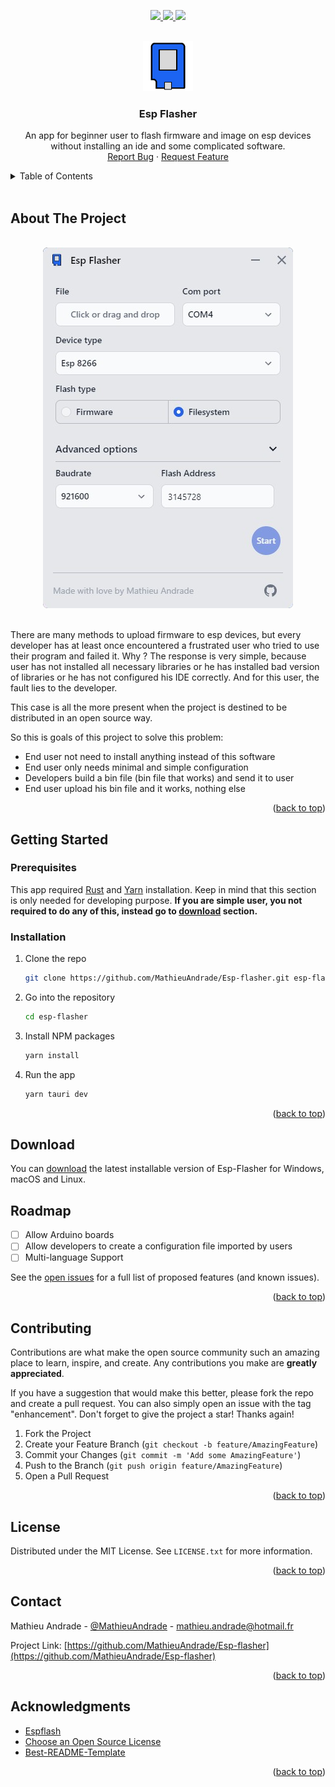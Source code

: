 <a name="readme-top"></a>

<p align="center">
    <a href="https://github.com/MathieuAndrade/Esp-flasher/network/members" alt="Forks">
      <img src="https://img.shields.io/github/forks/MathieuAndrade/Esp-flasher?style=for-the-badge" />
    </a>
    <a href="https://github.com/MathieuAndrade/Esp-flasher/network/stargazers" alt="Stargazers">
      <img src="https://img.shields.io/github/stars/MathieuAndrade/Esp-flasher?style=for-the-badge" />
    </a>
    <a href="https://github.com/badges/shields/graphs/contributors" alt="Contributors">
      <img src="https://img.shields.io/github/contributors/MathieuAndrade/Esp-flasher?style=for-the-badge" />
    </a>
</p>

<!-- PROJECT LOGO -->
<br />
<div align="center">
  <a href="https://github.com/othneildrew/Best-README-Template">
    <img src=".github/assets/logo.png" alt="Logo" width="80" height="80">
  </a>

  <h3 align="center">Esp Flasher</h3>

  <p align="center">
    An app for beginner user to flash firmware and image on esp devices without installing an ide and some complicated software.
    <br />
    <a href="https://github.com/MathieuAndrade/Esp-flasher/issues">Report Bug</a>
    ·
    <a href="https://github.com/MathieuAndrade/Esp-flasher/issues">Request Feature</a>
  </p>
</div>

<!-- TABLE OF CONTENTS -->
<details>
  <summary>Table of Contents</summary>
  <ol>
    <li>
      <a href="#about-the-project">About The Project</a>
    </li>
    <li>
      <a href="#getting-started">Getting Started</a>
      <ul>
        <li><a href="#prerequisites">Prerequisites</a></li>
        <li><a href="#installation">Installation</a></li>
      </ul>
    </li>
    <li><a href="#download">Download</a></li>
    <!--<li><a href="#usage">Usage</a></li>-->
    <li><a href="#roadmap">Roadmap</a></li>
    <li><a href="#contributing">Contributing</a></li>
    <li><a href="#license">License</a></li>
    <li><a href="#contact">Contact</a></li>
    <li><a href="#acknowledgments">Acknowledgments</a></li>
  </ol>
</details>
</br>

<!-- ABOUT THE PROJECT -->

## About The Project

</br>
<div align="center">
  <img src=".github/assets/software.png" alt="Logo">
</div>
</br>

There are many methods to upload firmware to esp devices, but every developer has at least once encountered a frustrated user who tried to use their program and failed it. Why ? The response is very simple, because user has not installed all necessary libraries or he has installed bad version of libraries or he has not configured his IDE correctly. And for this user, the fault lies to the developer.

This case is all the more present when the project is destined to be distributed in an open source way.

So this is goals of this project to solve this problem:

- End user not need to install anything instead of this software
- End user only needs minimal and simple configuration
- Developers build a bin file (bin file that works) and send it to user
- End user upload his bin file and it works, nothing else

<p align="right">(<a href="#readme-top">back to top</a>)</p>

<!-- GETTING STARTED -->

## Getting Started

### Prerequisites

This app required [Rust](https://www.rust-lang.org/fr/tools/install) and [Yarn](https://classic.yarnpkg.com/lang/en/docs/install) installation. Keep in mind that this section is only needed for developing purpose.
**If you are simple user, you not required to do any of this, instead go to <a href="#download">download</a> section.**

### Installation

1. Clone the repo
   ```sh
   git clone https://github.com/MathieuAndrade/Esp-flasher.git esp-flasher
   ```
2. Go into the repository
   ```sh
   cd esp-flasher
   ```
3. Install NPM packages
   ```sh
   yarn install
   ```
4. Run the app
   ```sh
   yarn tauri dev
   ```

<p align="right">(<a href="#readme-top">back to top</a>)</p>

<!-- USAGE EXAMPLES -->

<!--
## Usage

Use this space to show useful examples of how a project can be used. Additional screenshots, code examples and demos work well in this space. You may also link to more resources.

_For more examples, please refer to the [Documentation](https://example.com)_

<p align="right">(<a href="#readme-top">back to top</a>)</p>
-->

<!-- DOWNLOAD -->

## Download

You can [download](https://github.com/MathieuAndrade/Esp-flasher/releases) the latest installable version of Esp-Flasher for Windows, macOS and Linux.

<!-- ROADMAP -->

## Roadmap

- [ ] Allow Arduino boards
- [ ] Allow developers to create a configuration file imported by users
- [ ] Multi-language Support

See the [open issues](https://github.com/MathieuAndrade/Esp-flasher/issues) for a full list of proposed features (and known issues).

<p align="right">(<a href="#readme-top">back to top</a>)</p>

<!-- CONTRIBUTING -->

## Contributing

Contributions are what make the open source community such an amazing place to learn, inspire, and create. Any contributions you make are **greatly appreciated**.

If you have a suggestion that would make this better, please fork the repo and create a pull request. You can also simply open an issue with the tag "enhancement".
Don't forget to give the project a star! Thanks again!

1. Fork the Project
2. Create your Feature Branch (`git checkout -b feature/AmazingFeature`)
3. Commit your Changes (`git commit -m 'Add some AmazingFeature'`)
4. Push to the Branch (`git push origin feature/AmazingFeature`)
5. Open a Pull Request

<p align="right">(<a href="#readme-top">back to top</a>)</p>

<!-- LICENSE -->

## License

Distributed under the MIT License. See `LICENSE.txt` for more information.

<p align="right">(<a href="#readme-top">back to top</a>)</p>

<!-- CONTACT -->

## Contact

Mathieu Andrade - [@MathieuAndrade](https://twitter.com/MathieuAndrade) - mathieu.andrade@hotmail.fr

Project Link: [https://github.com/MathieuAndrade/Esp-flasher](https://github.com/MathieuAndrade/Esp-flasher)

<p align="right">(<a href="#readme-top">back to top</a>)</p>

<!-- ACKNOWLEDGMENTS -->

## Acknowledgments

- [Espflash](https://github.com/esp-rs/espflash)
- [Choose an Open Source License](https://choosealicense.com)
- [Best-README-Template](https://github.com/othneildrew/Best-README-Template)

<p align="right">(<a href="#readme-top">back to top</a>)</p>

<!-- MARKDOWN LINKS & IMAGES -->
<!-- https://www.markdownguide.org/basic-syntax/#reference-style-links -->

[Svelte.dev]: https://img.shields.io/badge/Svelte-4A4A55?style=for-the-badge&logo=svelte&logoColor=FF3E00
[Svelte-url]: https://svelte.dev/
[Tauri.dev]: https://img.shields.io/badge/Tauri-FFC131?style=for-the-badge&logo=Tauri&logoColor=white
[Tauri-url]: https://tauri.app/
